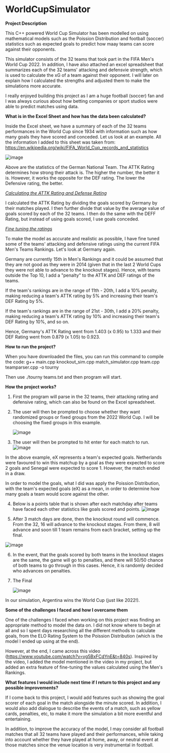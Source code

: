 # WorldCupSimulator

**Project Description**

This C++ powered World Cup Simulator has been modelled on using mathematical models such as the Poission Distribution and football (soccer) statistics such as expected goals to predict how maay teams can score against their opponents. 

This simulator consists of the 32 teams that took part in the FIFA Men's World Cup 2022. In addition, I have also attached an excel spreadsheet that summarizes each of the 32 teams' attacking and defensvie strength, which is used to calculate the xG of a team against their opponent. I will later on explain how I calculated the strengths and adjusted them to make the simulations more accurate.

I really enjoyed building this project as I am a huge football (soccer) fan and I was always curious about how betting companies or sport studios were able to predict matches using data. 


**What is in the Excel Sheet and how has the data been calculated?** 

Inside the Excel sheet, we have a summary of each of the 32 teams performances in the World Cup since 1934 with information such as how many goals they have scored and conceded. Let us look at an example. All the information I added to this sheet was taken from: https://en.wikipedia.org/wiki/FIFA_World_Cup_records_and_statistics 

![image](https://github.com/dkaul09/WorldCupSimulator/assets/111927365/23a4d63f-dd48-455a-9fe8-b7e48669eb33)

Above are the statistics of the German National Team. The ATTK Rating determines how strong their attack is. The higher the number, the better it is. However, it works the opposite for the DEF rating. The lower the Defensive rating, the better. 

<ins>_Calculating the ATTK Rating and Defense Rating_</ins>

I calculated the ATTK Rating by dividing the goals scored by Germany by their matches played. I then further divide that value by the average value of goals scored by each of the 32 teams. I then do the same with the DEFF Rating, but instead of using goals scored, I use goals conceded. 

<ins>_Fine tuning the ratings_</ins>

To make the model as accurate and realistic as possible, I have fine tuned some of the teams' attacking and defensive ratings using the current FIFA Men's Teams Rankings. Let's look at Germany again.

Germany are currently 15th in Men's Rankings and it could be assumed that they are not good as they were in 2014 (given that in the last 2 World Cups they were not able to advance to the knockout stages). Hence, with teams outside the Top 10, I add a "penalty" to the ATTK and DEF ratings of the teams.

If the team's rankings are in the range of 11th - 20th, I add a 10% penalty, making reducing a team's ATTK rating by 5% and increasing their team's DEF Rating by 5%. 

If the team's rankings are in the range of 21st - 30th, I add a 20% penalty, making reducing a team's ATTK rating by 10% and increasing their team's DEF Rating by 10%, and so on. 

Hence, Germany's ATTK Rating went from 1.403 (x 0.95) to 1.333 and their DEF Rating went from 0.879 (x 1.05) to 0.923.


**How to run the project?**

When you have downloaded the files, you can run this command to compile the code: 
g++ main.cpp knockout_sim.cpp match_simulator.cpp team.cpp teamparser.cpp -o tourny


Then use ./tourny teams.txt and then program will start. 

**How the project works?**

1. First the program will parse in the 32 teams, their attacking rating and defensive rating, which can also be found on the Excel spreadsheet.
2. The user will then be prompted to choose whether they want randomized groups or fixed groups from the 2022 World Cup. I will be choosing the fixed groups in this example.


   ![image](https://github.com/dkaul09/WorldCupSimulator/assets/111927365/f0ae262a-68bb-4ae6-a4a3-8b3e5e8d7c5b)

   
3.  The user will then be prompted to hit enter for each match to run.
   ![image](https://github.com/dkaul09/WorldCupSimulator/assets/111927365/8fd1746e-1b79-4196-aa50-6baab68098e0)

 In the above example, eX represents a team's expected goals. Netherlands were favoured to win this matchup by a goal as they were expected to score 2 goals and Senegal were expected to score 1. 
 However, the match ended in a draw. 

 In order to model the goals, what I did was apply the Poission Distribution, with the team's expected goals (eX) as a mean, in order to determine how many goals a team would score against the other. 

4. Below is a points table that is shown after each matchday after teams have faced each other statistics like goals scored and points.
   ![image](https://github.com/dkaul09/WorldCupSimulator/assets/111927365/78f1b4ae-163c-4376-8d56-b7989e663977)

5. After 3 match days are done, then the knockout round will commence. From the 32, 16 will advance to the knockout stages. From there, 8 will advance and soon till 1 team remains from each bracket, setting up the final.

![image](https://github.com/dkaul09/WorldCupSimulator/assets/111927365/eb11bc21-c510-4f53-a524-35b9537ff066)

6. In the event, that the goals scored by both teams in the knockout stages are the same, the game will go to penalties, and there will 50/50 chance of both teams to go through in this cases. Hence, it is randomly decided who advances on penalties.


7. The Final

   ![image](https://github.com/dkaul09/WorldCupSimulator/assets/111927365/408852c3-45ad-41a6-bf07-ad9267bd92bb)

In our simulation, Argentina wins the World Cup (just like 2022!).

**Some of the challenges I faced and how I overcame them**

One of the challenges I faced when working on this project was finding an appropriate method to model the data on. I did not know where to begin at all and so I spent days researching all the different methods to calculate goals, from the ELO Rating System to the Poission Distribution (which is the model I ended up using at the end). 

However, at the end, I came across this video (https://www.youtube.com/watch?v=vg5BxFCdYnE&t=840s). Inspired by the video, I added the model mentioned in the video in my project, but added an extra feature of fine-tuning the values calculated using the Men's Rankings.

**What features I would include next time if I return to this project and any possible improvements?**

If I come back to this project, I would add features such as showing the goal scorer of each goal in the match alongside the minute scored. In addition, I would also add dialogue to describe the events of a match, such as yellow cards, penalties, etc, to make it more the simulation a bit more eventful and entertaining.

In addition, to improve the accuracy of the model, I may consider all football matches that all 32 teams have played and their performances, while taking into account whether they have played at home, away, or neutral event at those matches since the venue location is very instrumental in football.
